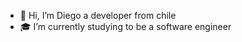 - 👋 Hi, I’m Diego a developer from chile
- 🎓 I’m currently studying to be a software engineer

<!---
LKOD2/LKOD2 is a ✨ special ✨ repository because its `README.md` (this file) appears on your GitHub profile.
You can click the Preview link to take a look at your changes.
--->
